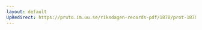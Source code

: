 ```yaml
---
layout: default
UpRedirect: https://pruto.im.uu.se/riksdagen-records-pdf/1870/prot-1870--fk--128/prot-1870--fk--128_002.pdf
---
```

